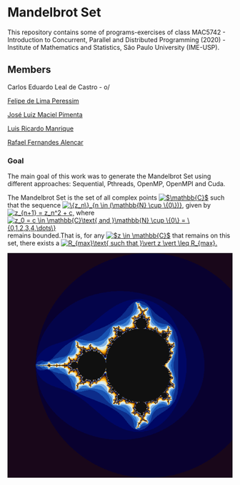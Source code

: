 # Mandelbrot Set

This repository contains some of programs-exercises of class MAC5742 - Introduction to Concurrent, Parallel and Distributed Programming (2020) - Institute of Mathematics and Statistics, São Paulo University (IME-USP).

## Members
Carlos Eduardo Leal de Castro - o/

[Felipe de Lima Peressim](https://github.com/feperessim)

[José Luiz Maciel Pimenta](https://github.com/JoseLuiz432)

[Luis Ricardo Manrique](https://github.com/lllmanriquelll)

[Rafael Fernandes Alencar](https://github.com/rafalencar1997)

### Goal
The main goal of this work was to generate the Mandelbrot Set using different approaches: Sequential, Pthreads, OpenMP, OpenMPI and Cuda.

The Mandelbrot Set is the set of all complex points <a href="https://www.codecogs.com/eqnedit.php?latex=\inline&space;$\mathbb{C}$" target="_blank"><img src="https://latex.codecogs.com/png.latex?\inline&space;$\mathbb{C}$" title="$\mathbb{C}$" /></a> such that the sequence <a href="https://www.codecogs.com/eqnedit.php?latex=\inline&space;\{z_n\}_{n&space;\in&space;(\mathbb{N}&space;\cup&space;\{0\})}" target="_blank"><img src="https://latex.codecogs.com/png.latex?\inline&space;\{z_n\}_{n&space;\in&space;(\mathbb{N}&space;\cup&space;\{0\})}" title="\{z_n\}_{n \in (\mathbb{N} \cup \{0\})}" /></a>, given by <a href="https://www.codecogs.com/eqnedit.php?latex=\inline&space;z_{n&plus;1}&space;=&space;z_n^2&space;&plus;&space;c," target="_blank"><img src="https://latex.codecogs.com/png.latex?\inline&space;z_{n&plus;1}&space;=&space;z_n^2&space;&plus;&space;c," title="z_{n+1} = z_n^2 + c," /></a> where <a href="https://www.codecogs.com/eqnedit.php?latex=\inline&space;z_0&space;=&space;c&space;\in&space;\mathbb{C}\text{&space;and&space;}\mathbb{N}&space;\cup&space;\{0\}&space;=&space;\{0,1,2,3,4,\dots\}" target="_blank"><img src="https://latex.codecogs.com/png.latex?\inline&space;z_0&space;=&space;c&space;\in&space;\mathbb{C}\text{&space;and&space;}\mathbb{N}&space;\cup&space;\{0\}&space;=&space;\{0,1,2,3,4,\dots\}" title="z_0 = c \in \mathbb{C}\text{ and }\mathbb{N} \cup \{0\} = \{0,1,2,3,4,\dots\}" /></a> remains bounded.That is, for any <a href="https://www.codecogs.com/eqnedit.php?latex=\inline&space;$z&space;\in&space;\mathbb{C}$" target="_blank"><img src="https://latex.codecogs.com/png.latex?\inline&space;$z&space;\in&space;\mathbb{C}$" title="$z \in \mathbb{C}$" /></a> that remains on this set, there exists a <a href="https://www.codecogs.com/eqnedit.php?latex=\inline&space;R_{max}\text{&space;such&space;that&space;}\vert&space;z&space;\vert&space;\leq&space;R_{max}." target="_blank"><img src="https://latex.codecogs.com/png.latex?\inline&space;R_{max}\text{&space;such&space;that&space;}\vert&space;z&space;\vert&space;\leq&space;R_{max}." title="R_{max}\text{ such that }\vert z \vert \leq R_{max}." /></a>

![Mandelbrot full set](https://github.com/carloselcastro/mandelbrot/blob/master/image/download.png)
